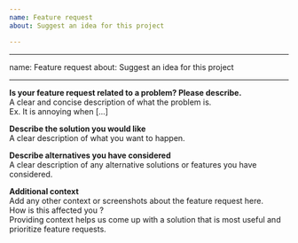 ```yaml
---
name: Feature request
about: Suggest an idea for this project

---
```


---
name: Feature request
about: Suggest an idea for this project

---

**Is your feature request related to a problem? Please describe.**  
A clear and concise description of what the problem is.  
Ex. It is annoying when [...]  

**Describe the solution you would like**  
A clear description of what you want to happen.  

**Describe alternatives you have considered**  
A clear description of any alternative solutions or features you have considered.  

**Additional context**  
Add any other context or screenshots about the feature request here.  
How is this affected you ?  
Providing context helps us come up with a solution that is most useful and prioritize feature requests.
